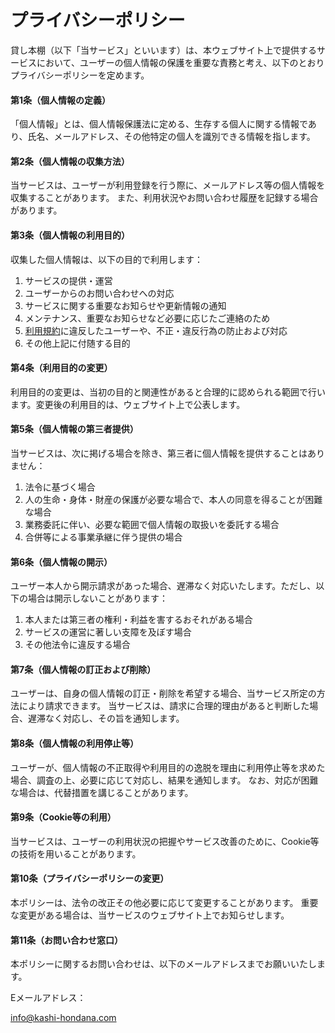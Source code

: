 # プライバシーポリシー

貸し本棚（以下「当サービス」といいます）は、本ウェブサイト上で提供するサービスにおいて、ユーザーの個人情報の保護を重要な責務と考え、以下のとおりプライバシーポリシーを定めます。

#### 第1条（個人情報の定義）

「個人情報」とは、個人情報保護法に定める、生存する個人に関する情報であり、氏名、メールアドレス、その他特定の個人を識別できる情報を指します。

#### 第2条（個人情報の収集方法）

当サービスは、ユーザーが利用登録を行う際に、メールアドレス等の個人情報を収集することがあります。 また、利用状況やお問い合わせ履歴を記録する場合があります。

#### 第3条（個人情報の利用目的）

収集した個人情報は、以下の目的で利用します：

1. サービスの提供・運営
2. ユーザーからのお問い合わせへの対応
3. サービスに関する重要なお知らせや更新情報の通知
4. メンテナンス、重要なお知らせなど必要に応じたご連絡のため
5. [利用規約](http://www.kashi-hondana.home/terms-of-use)に違反したユーザーや、不正・違反行為の防止および対応
6. その他上記に付随する目的

#### 第4条（利用目的の変更）

利用目的の変更は、当初の目的と関連性があると合理的に認められる範囲で行います。変更後の利用目的は、ウェブサイト上で公表します。

#### 第5条（個人情報の第三者提供）

当サービスは、次に掲げる場合を除き、第三者に個人情報を提供することはありません：

1. 法令に基づく場合
2. 人の生命・身体・財産の保護が必要な場合で、本人の同意を得ることが困難な場合
3. 業務委託に伴い、必要な範囲で個人情報の取扱いを委託する場合
4. 合併等による事業承継に伴う提供の場合

#### 第6条（個人情報の開示）

ユーザー本人から開示請求があった場合、遅滞なく対応いたします。ただし、以下の場合は開示しないことがあります：

1. 本人または第三者の権利・利益を害するおそれがある場合
2. サービスの運営に著しい支障を及ぼす場合
3. その他法令に違反する場合

#### 第7条（個人情報の訂正および削除）

ユーザーは、自身の個人情報の訂正・削除を希望する場合、当サービス所定の方法により請求できます。 当サービスは、請求に合理的理由があると判断した場合、遅滞なく対応し、その旨を通知します。

#### 第8条（個人情報の利用停止等）

ユーザーが、個人情報の不正取得や利用目的の逸脱を理由に利用停止等を求めた場合、調査の上、必要に応じて対応し、結果を通知します。 なお、対応が困難な場合は、代替措置を講じることがあります。

#### 第9条（Cookie等の利用）

当サービスは、ユーザーの利用状況の把握やサービス改善のために、Cookie等の技術を用いることがあります。

#### 第10条（プライバシーポリシーの変更）

本ポリシーは、法令の改正その他必要に応じて変更することがあります。 重要な変更がある場合は、当サービスのウェブサイト上でお知らせします。

#### 第11条（お問い合わせ窓口）

本ポリシーに関するお問い合わせは、以下のメールアドレスまでお願いいたします。

Eメールアドレス：

info@kashi-hondana.com